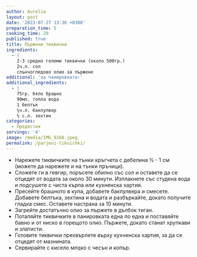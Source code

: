 ```yaml
---
author: Aurelia
layout: post
date: '2023-07-27 13:36 +0300'
preparation_time: 5
cooking_time: 20
published: true
title: Пържени тиквички
ingredients:
  - |
    2-3 средно големи тиквички (около 500гр.)
    2ч.л. сол
    слънчогледово олио за пържене
additional: 'за панировката:'
additional_ingredients:
  - |
    75гр. бяло брашно
    90мл. топла вода
    1 белтък
    ¼ч.л. бакпулвер 
    ½ с.л. зехтин
categories:
  - Предястия
servings: '4'
image: /media/IMG_9268.jpeg
permalink: /parjeni-tikvichki/
---
```

- Нарежете тиквичките на тънки кръгчета с дебелина  ½ - 1 см (можете да нарежете и на тънки пръчици).
- Сложете ги в гевгир, поръсете обилно със сол и оставете да се отцедят от водата за около 30 минути. Изплакнете със студена вода и подсушете с чиста кърпа или кухненска хартия.
- Пресейте брашното в купа, добавете бакпулвера и смесете. Добавете белтъка, зехтина и водата и разбъркайте, докато получите гладка смес. Оставете настрана за 10 минути.
- Загрейте достатъчно олио за пържете в дълбок тиган.
- Потапяйте тиквичките в панировката една по една и поставяйте бавно и от ниско в горещото олио. Пържете, докато станат хрупкави и златисти.
- Готовите тиквички прехвърлете върху кухненска хартия, за да се отцедят от мазнината.
- Сервирайте с кисело млqко с чесън и копър.
